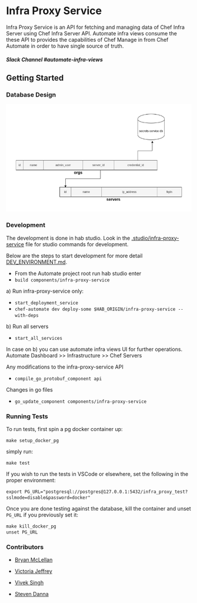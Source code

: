 # Infra Proxy Service

Infra Proxy Service is an API for fetching and managing data of Chef Infra Server using Chef Infra Server API. Automate infra views consume the these API to provides the capabilities of Chef Manage in from Chef Automate in order to have single source of truth.

##### Slack Channel #automate-infra-views

## Getting Started

### Database Design

![Database Design](../../dev-docs/diagrams/infra-proxy-service-db-structure.png)

### Development

 The development is done in hab studio. Look in the [.studio/infra-proxy-service](/.studio/infra-proxy-service) file for studio commands for development.
 
 Below are the steps to start development for more detail [DEV_ENVIRONMENT.md](/dev-docs/DEV_ENVIRONMENT.md).

 - From the Automate project root run hab studio enter
 - `build components/infra-proxy-service`

a) Run infra-proxy-service only:
  - `start_deployment_service`
  - `chef-automate dev deploy-some $HAB_ORIGIN/infra-proxy-service --with-deps`

b) Run all servers
 - `start_all_services`

In case on b) you can use automate infra views UI for further operations.
 Automate Dashboard >> Infrastructure >> Chef Servers

Any modifications to the infra-proxy-service API
 - `compile_go_protobuf_component api`

Changes in go files
 - `go_update_component components/infra-proxy-service`

### Running Tests

To run tests, first spin a pg docker container up:

```
make setup_docker_pg
```

simply run:

```
make test
```

If you wish to run the tests in VSCode or elsewhere, set the following in the proper environment:

```
export PG_URL="postgresql://postgres@127.0.0.1:5432/infra_proxy_test?sslmode=disable&password=docker"
```

Once you are done testing against the database, kill the container
and unset `PG_URL` if you previously set it:

```
make kill_docker_pg
unset PG_URL
```

### Contributors

- [Bryan McLellan](https://github.com/btm)

- [Victoria Jeffrey](https://github.com/vjeffrey)

- [Vivek Singh](https://github.com/vsingh-msys)

- [Steven Danna](https://github.com/stevendanna)
